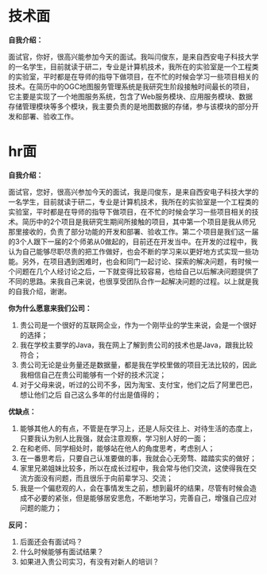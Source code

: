 # 技术面

**自我介绍：**

面试官，你好，很高兴能参加今天的面试。我叫闫俊东，是来自西安电子科技大学的一名学生，目前就读于研二，专业是计算机技术，我所在的实验室是一个工程类的实验室，平时都是在导师的指导下做项目，在不忙的时候会学习一些项目相关的技术。在简历中的OGC地图服务管理系统是我研究生阶段接触时间最长的项目，它主要是实现了一个地图服务系统，包含了Web服务模块、应用服务模块、数据存储管理模块等多个模块，我主要负责的是地图数据的存储，参与该模块的部分开发和部署、验收工作。

# hr面

**自我介绍：**

面试官，您好，很高兴参加今天的面试，我是闫俊东，是来自西安电子科技大学的一名学生，目前就读于研二，专业是计算机技术，我所在的实验室是一个工程类的实验室，平时都是在导师的指导下做项目，在不忙的时候会学习一些项目相关的技术。简历中的2个项目是我研究生期间所接触的项目，其中第一个项目是我从师兄那里接收的，负责了部分功能的开发和部署、验收工作。第二个项目是我们这一届的3个人跟下一届的2个师弟从0做起的，目前还在开发当中。在开发的过程中，我认为自己能够尽职尽责的把工作做好，也会不断的学习来以更好地方式实现一些功能。另外，在项目遇到困难时，也会和同门一起讨论、探索的解决问题，有时候一个问题在几个人经讨论之后，一下就变得比较容易，也给自己以后解决问题提供了不同的思路。来我自己来说，也很享受团队合作一起解决问题的过程。以上就是我的自我介绍，谢谢。

**你为什么愿意来我们公司：**

1. 贵公司是一个很好的互联网企业，作为一个刚毕业的学生来说，会是一个很好的选择；
2. 我在学校主要学的Java，我在网上了解到贵公司的技术也是Java，跟我比较符合；
3. 贵公司无论是业务量还是数据量，都是我在学校里做的项目无法比较的，因此我相信自己在贵公司能够有一个好的技术沉淀；
4. 对于父母来说，听过的公司不多，因为淘宝、支付宝，他们之后了阿里巴巴，想让他们之后 自己这么多年的付出是值得的；

**优缺点：**

1. 能够其他人的有点，不管是在学习上，还是人际交往上、对待生活的态度上，只要我认为别人比我强，就会注意观察，学习别人好的一面；
2. 在和老师、同学相处时，能够站在他人的角度思考，考虑别人；
3. 在一番思考后，只要自己认准要做的事，我就会心无旁骛、踏踏实实的做好；
4. 家里兄弟姐妹比较多，所以在成长过程中，我会常与他们交流，这使得我在交流方面没有问题，而且很乐于向前辈学习、交流；
5. 我是一个偏悲观的人，会在事情发生之前，想到最坏的结果，尽管有时候会造成不必要的紧张，但是能够居安思危，不断地学习，完善自己，增强自己应对问题的能力；

**反问：**

1. 后面还会有面试吗？
2. 什么时候能够有面试结果？
3. 如果进入贵公司实习，有没有对新人的培训？